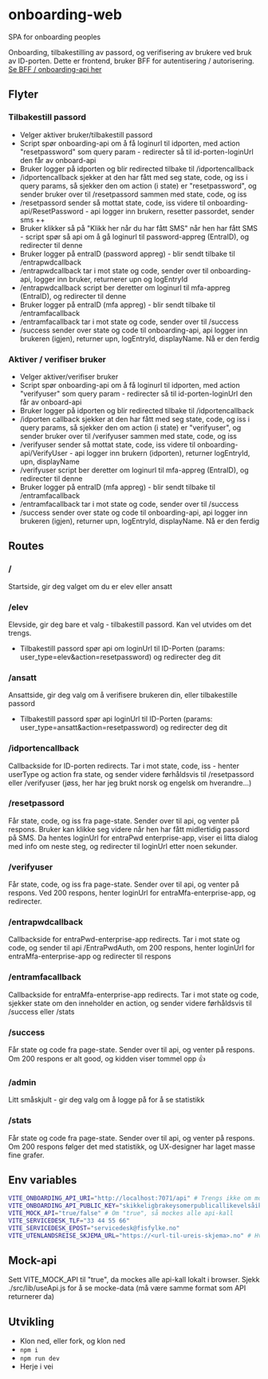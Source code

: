 # onboarding-web
SPA for onboarding peoples

Onboarding, tilbakestilling av passord, og verifisering av brukere ved bruk av ID-porten. Dette er frontend, bruker BFF for autentisering / autorisering. [Se BFF / onboarding-api her](https://github.com/vestfoldfylke/onboarding-api)

## Flyter
### Tilbakestill passord
- Velger aktiver bruker/tilbakestill passord
- Script spør onboarding-api om å få loginurl til idporten, med action "resetpassword" som query param - redirecter så til id-porten-loginUrl den får av onboard-api
- Bruker logger på idporten og blir redirected tilbake til /idportencallback
- /idportencallback sjekker at den har fått med seg state, code, og iss i query params, så sjekker den om action (i state) er "resetpassword", og sender bruker over til /resetpassord sammen med state, code, og iss
- /resetpassord sender så mottat state, code, iss videre til onboarding-api/ResetPassword - api logger inn brukern, resetter passordet, sender sms ++
- Bruker klikker så på "Klikk her når du har fått SMS" når hen har fått SMS  - script spør så api om å gå loginurl til password-appreg (EntraID), og redirecter til denne
- Bruker logger på entraID (password appreg) - blir sendt tilbake til /entrapwdcallback
- /entrapwdcallback tar i mot state og code, sender over til onboarding-api, logger inn bruker, returnerer upn og logEntryId
- /entrapwdcallback script ber deretter om loginurl til mfa-appreg (EntraID), og redirecter til denne
- Bruker logger på entraID (mfa appreg) - blir sendt tilbake til /entramfacallback
- /entramfacallback tar i mot state og code, sender over til /success
- /success sender over state og code til onboarding-api, api logger inn brukeren (igjen), returner upn, logEntryId, displayName. Nå er den ferdig

### Aktiver / verifiser bruker
- Velger aktiver/verifiser bruker
- Script spør onboarding-api om å få loginurl til idporten, med action "verifyuser" som query param - redirecter så til id-porten-loginUrl den får av onboard-api
- Bruker logger på idporten og blir redirected tilbake til /idportencallback
- /idporten callback sjekker at den har fått med seg state, code, og iss i query params, så sjekker den om action (i state) er "verifyuser", og sender bruker over til /verifyuser sammen med state, code, og iss
- /verifyuser sender så mottat state, code, iss videre til onboarding-api/VerifyUser - api logger inn brukern (idporten), returner logEntryId, upn, displayName
- /verifyuser script ber deretter om loginurl til mfa-appreg (EntraID), og redirecter til denne
- Bruker logger på entraID (mfa appreg) - blir sendt tilbake til /entramfacallback
- /entramfacallback tar i mot state og code, sender over til /success
- /success sender over state og code til onboarding-api, api logger inn brukeren (igjen), returner upn, logEntryId, displayName. Nå er den ferdig

## Routes
### /
Startside, gir deg valget om du er elev eller ansatt

### /elev
Elevside, gir deg bare et valg - tilbakestill passord. Kan vel utvides om det trengs.
- Tilbakestill passord spør api om loginUrl til ID-Porten (params: user_type=elev&action=resetpassword) og redirecter deg dit

### /ansatt
Ansattside, gir deg valg om å verifisere brukeren din, eller tilbakestille passord
- Tilbakestill passord spør api loginUrl til ID-Porten (params: user_type=ansatt&action=resetpassword) og redirecter deg dit

### /idportencallback
Callbackside for ID-porten redirects. Tar i mot state, code, iss - henter userType og action fra state, og sender videre førhåldsvis til /resetpassord eller /verifyuser (jøss, her har jeg brukt norsk og engelsk om hverandre...)

### /resetpassord
Får state, code, og iss fra page-state. Sender over til api, og venter på respons. Bruker kan klikke seg videre når hen har fått midlertidig passord på SMS. Da hentes loginUrl for entraPwd enterprise-app, viser ei litta dialog med info om neste steg, og redirecter til loginUrl etter noen sekunder.

### /verifyuser
Får state, code, og iss fra page-state. Sender over til api, og venter på respons. Ved 200 respons, henter loginUrl for entraMfa-enterprise-app, og redirecter.

### /entrapwdcallback
Callbackside for entraPwd-enterprise-app redirects. Tar i mot state og code, og sender til api /EntraPwdAuth, om 200 respons, henter loginUrl for entraMfa-enterprise-app og redirecter til respons

### /entramfacallback
Callbackside for entraMfa-enterprise-app redirects. Tar i mot state og code, sjekker state om den inneholder en action, og sender videre førhåldsvis til /success eller /stats

### /success
Får state og code fra page-state. Sender over til api, og venter på respons. Om 200 respons er alt good, og kidden viser tommel opp 👍

### /admin
Litt småskjult - gir deg valg om å logge på for å se statistikk 

### /stats
Får state og code fra page-state. Sender over til api, og venter på respons. Om 200 respons følger det med statistikk, og UX-designer har laget masse fine grafer.

## Env variables
```bash
VITE_ONBOARDING_API_URI="http://localhost:7071/api" # Trengs ikke om mock-api er true
VITE_ONBOARDING_API_PUBLIC_KEY="skikkeligbrakeysomerpublicallikevelsåikkesåfarlig" # Trengs ikke om mock-api er true
VITE_MOCK_API="true/false" # Om "true", så mockes alle api-kall 
VITE_SERVICEDESK_TLF="33 44 55 66"
VITE_SERVICEDESK_EPOST="servicedesk@fisfylke.no"
VITE_UTENLANDSREISE_SKJEMA_URL="https://<url-til-ureis-skjema>.no" # Hvis du vil få opp knapp med lenke til skjema for utenlandsreise
```

## Mock-api
Sett VITE_MOCK_API til "true", da mockes alle api-kall lokalt i browser. Sjekk ./src/lib/useApi.js for å se mocke-data (må være samme format som API returnerer da)

## Utvikling
- Klon ned, eller fork, og klon ned
- `npm i`
- `npm run dev`
- Herje i vei
